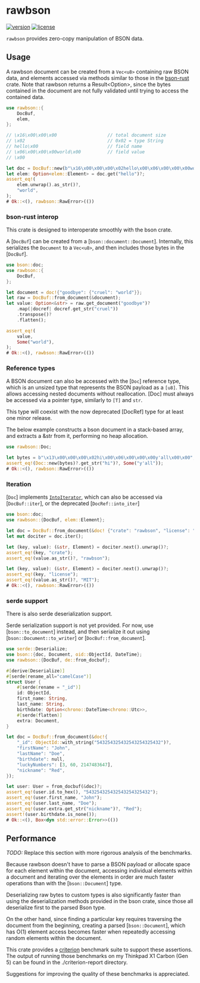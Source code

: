 # rawbson

[![version](https://img.shields.io/crates/v/rawbson.svg)](https://crates.io/crates/rawbson)
[![license](https://img.shields.io/crates/l/rawbson.svg)](https://crates.io/crates/rawbson)

`rawbson` provides zero-copy manipulation of BSON data.

## Usage

A rawbson document can be created from a `Vec<u8>` containing raw BSON data, and elements
accessed via methods similar to those in the [bson-rust](https://crates.io/crate/bson-rust)
crate.  Note that rawbson returns a Result<Option<T>>, since the bytes contained in the
document are not fully validated until trying to access the contained data.

```rust
use rawbson::{
    DocBuf,
    elem,
};

// \x16\x00\x00\x00                   // total document size
// \x02                               // 0x02 = type String
// hello\x00                          // field name
// \x06\x00\x00\x00world\x00          // field value
// \x00

let doc = DocBuf::new(b"\x16\x00\x00\x00\x02hello\x00\x06\x00\x00\x00world\x00\x00".to_vec())?;
let elem: Option<elem::Element> = doc.get("hello")?;
assert_eq!(
    elem.unwrap().as_str()?,
    "world",
);
# Ok::<(), rawbson::RawError>(())
```

### bson-rust interop

This crate is designed to interoperate smoothly with the bson crate.

A [`DocBuf`] can be created from a [`bson::document::Document`].  Internally, this
serializes the `Document` to a `Vec<u8>`, and then includes those bytes in the [`DocBuf`].

```rust
use bson::doc;
use rawbson::{
    DocBuf,
};

let document = doc!{"goodbye": {"cruel": "world"}};
let raw = DocBuf::from_document(&document);
let value: Option<&str> = raw.get_document("goodbye")?
    .map(|docref| docref.get_str("cruel"))
    .transpose()?
    .flatten();

assert_eq!(
    value,
    Some("world"),
);
# Ok::<(), rawbson::RawError>(())
```

### Reference types

A BSON document can also be accessed with the [`Doc`] reference type,
which is an unsized type that represents the BSON payload as a `[u8]`.
This allows accessing nested documents without reallocation.  [Doc]
must always be accessed via a pointer type, similarly to `[T]` and `str`.

This type will coexist with the now deprecated [DocRef] type for at
least one minor release.

The below example constructs a bson document in a stack-based array,
and extracts a &str from it, performing no heap allocation.

```rust
use rawbson::Doc;

let bytes = b"\x13\x00\x00\x00\x02hi\x00\x06\x00\x00\x00y'all\x00\x00";
assert_eq!(Doc::new(bytes)?.get_str("hi")?, Some("y'all"));
# Ok::<(), rawbson::RawError>(())
```

### Iteration

[`Doc`] implements [`IntoIterator`](std::iter::IntoIterator), which can also
be accessed via [`DocBuf::iter`], or the deprecated [`DocRef::into_iter`]

```rust
use bson::doc;
use rawbson::{DocBuf, elem::Element};

let doc = DocBuf::from_document(&doc! {"crate": "rawbson", "license": "MIT"});
let mut dociter = doc.iter();

let (key, value): (&str, Element) = dociter.next().unwrap()?;
assert_eq!(key, "crate");
assert_eq!(value.as_str()?, "rawbson");

let (key, value): (&str, Element) = dociter.next().unwrap()?;
assert_eq!(key, "license");
assert_eq!(value.as_str()?, "MIT");
# Ok::<(), rawbson::RawError>(())
```

### serde support

There is also serde deserialization support.

Serde serialization support is not yet provided.  For now, use
[`bson::to_document`] instead, and then serialize it out using
[`bson::Document::to_writer`] or [`DocBuf::from_document`].

```rust
use serde::Deserialize;
use bson::{doc, Document, oid::ObjectId, DateTime};
use rawbson::{DocBuf, de::from_docbuf};

#[derive(Deserialize)]
#[serde(rename_all="camelCase")]
struct User {
    #[serde(rename = "_id")]
    id: ObjectId,
    first_name: String,
    last_name: String,
    birthdate: Option<chrono::DateTime<chrono::Utc>>,
    #[serde(flatten)]
    extra: Document,
}

let doc = DocBuf::from_document(&doc!{
    "_id": ObjectId::with_string("543254325432543254325432")?,
    "firstName": "John",
    "lastName": "Doe",
    "birthdate": null,
    "luckyNumbers": [3, 60, 2147483647],
    "nickname": "Red",
});

let user: User = from_docbuf(&doc)?;
assert_eq!(user.id.to_hex(), "543254325432543254325432");
assert_eq!(user.first_name, "John");
assert_eq!(user.last_name, "Doe");
assert_eq!(user.extra.get_str("nickname")?, "Red");
assert!(user.birthdate.is_none());
# Ok::<(), Box<dyn std::error::Error>>(())
```

## Performance

*TODO:* Replace this section with more rigorous analysis of the benchmarks.

Because rawbson doesn't have to parse a BSON payload or allocate space for each
element within the document, accessing individual elements within a document
and iterating over the elements in order are much faster operations than with
the [`bson::Document`] type.

Deserializing raw bytes to custom types is also significantly faster than using the
deserialization methods provided in the bson crate, since those all deserialize first
to the parsed Bson type.

On the other hand, since finding a particular key requires traversing the document
from the beginning, creating a parsed [`bson::Document`], which has O(1) element access
becomes faster when repeatedly accessing random elements within the document.

This crate provides a [criterion](https://github.com/bheisler/criterion.rs/) benchmark
suite to support these assertions.  The output of running those benchmarks on my
Thinkpad X1 Carbon (Gen 5) can be found in the ./criterion-report directory.

Suggestions for improving the quality of these benchmarks is appreciated.
